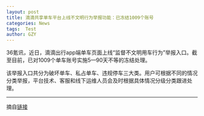 ```yaml
---
layout: post
title: 滴滴共享单车平台上线不文明行为举报功能：已冻结1009个账号
categories: News
tags:  Test
author: GZY
---
```


36氪讯，近日，滴滴出行app端单车页面上线“监督不文明用车行为”举报入口。截至目前，已对1009个单车账号实施5—90天不等的冻结处理。

该举报入口共分为破坏单车、私占单车、违规停车三大类。用户可根据不同的情况分类举报，平台技术、客服和线下运维人员会及时根据具体情况分级分类跟进处理。

*****

摘自[链接](http://tech.qq.com/a/20190131/004674.htm)